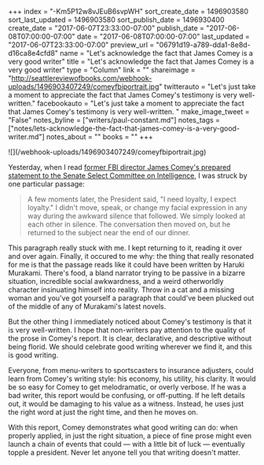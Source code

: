 +++
index = "-Km5P12w8vJEuB6svpWH"
sort_create_date = 1496903580
sort_last_updated = 1496903580
sort_publish_date = 1496930400
create_date = "2017-06-07T23:33:00-07:00"
publish_date = "2017-06-08T07:00:00-07:00"
date = "2017-06-08T07:00:00-07:00"
last_updated = "2017-06-07T23:33:00-07:00"
preview_url = "06791d19-a789-dda1-8e8d-d16ca8e4cfd8"
name = "Let's acknowledge the fact that James Comey is a very good writer"
title = "Let's acknowledge the fact that James Comey is a very good writer"
type = "Column"
link = ""
shareimage = "http://seattlereviewofbooks.com/webhook-uploads/1496903407249/comeyfbiportrait.jpg"
twitterauto = "Let's just take a moment to appreciate the fact that James Comey's testimony is very well-written."
facebookauto = "Let's just take a moment to appreciate the fact that James Comey's testimony is very well-written. "
make_image_tweet = "False"
notes_byline = ["writers/paul-constant.md"]
notes_tags = ["notes/lets-acknowledge-the-fact-that-james-comey-is-a-very-good-writer.md"]
notes_about = ""
books = ""
+++
<p class="image-left">![](/webhook-uploads/1496903407249/comeyfbiportrait.jpg)</p>

Yesterday, when I read [former FBI director James Comey's prepared statement to the Senate Select Committee on Intelligence](http://www.cnn.com/2017/06/07/politics/james-comey-memos-testimony/index.html), I was struck by one particular passage:

<blockquote>A few moments later, the President said, "I need loyalty, I expect loyalty." I didn't move, speak, or change my facial expression in any way during the awkward silence that followed. We simply looked at each other in silence. The conversation then moved on, but he returned to the subject near the end of our dinner.</blockquote>

This paragraph really stuck with me. I kept returning to it, reading it over and over again. Finally, it occured to me why: the thing that really resonated for me is that the passage reads like it could have been written by Haruki Murakami. There's food, a bland narrator trying to be passive in a bizarre situation, incredible social awkwardness, and a weird otherworldly character  insinuating himself into reality. Throw in a cat and a missing woman and you've got yourself a paragraph that could've been plucked out of the middle of any of Murakami's latest novels.

But the other thing I immediately noticed about Comey's testimony is that it is very well-written. I hope that non-writers pay attention to the quality of the prose in Comey's report. It is clear, declarative, and descriptive without being florid. We should celebrate good writing wherever we find it, and this is good writing. 

Everyone, from menu-writers to sportscasters to insurance adjusters, could learn from Comey's writing style: his economy, his utility, his clarity. It would be so easy for Comey to get melodramatic, or overly verbose. If he was a bad writer, this report would be confusing, or off-putting. If he left details out, it would be damaging to his value as a witness. Instead, he uses just the right word at just the right time, and then he moves on.

With this report, Comey demonstrates what good writing can do: when properly applied, in just the right situation, a piece of fine prose might even launch a chain of events that could — with a little bit of luck — eventually topple a president. Never let anyone tell you that writing doesn't matter.